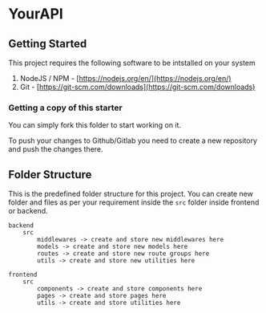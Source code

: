 # YourAPI

## Getting Started

This project requires the following software to be intstalled on your system
1. NodeJS / NPM - [https://nodejs.org/en/](https://nodejs.org/en/)
2. Git - [https://git-scm.com/downloads](https://git-scm.com/downloads)

### Getting a copy of this starter 

You can simply fork this folder to start working on it.

To push your changes to Github/Gitlab you need to create a new repository and push the changes there.

## Folder Structure

This is the predefined folder structure for this project. You can create new folder and files as per your requirement inside the `src` folder inside frontend or backend.

```
backend
    src
        middlewares -> create and store new middlewares here
        models -> create and store new models here
        routes -> create and store new route groups here
        utils -> create and store new utilities here

frontend
    src
        components -> create and store components here
        pages -> create and store pages here
        utils -> create and store utilities here

```


